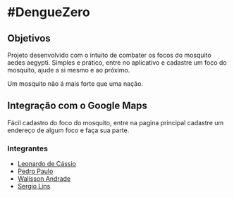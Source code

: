 # #DengueZero #

## Objetivos ##
Projeto desenvolvido com o intuito de combater os focos do mosquito aedes aegypti.
Simples e prático, entre no aplicativo e cadastre um foco do mosquito, ajude a si mesmo e ao próximo.

Um mosquito não á mais forte que uma nação.

## Integração com o Google Maps ##

Fácil cadastro do foco do mosquito, entre na pagina principal cadastre um endereço de algum foco e faça sua parte.
### Integrantes ###

* [Leonardo de Cássio](https://bitbucket.org/leocassioo/)
* [Pedro Paulo](https://bitbucket.org/pedro0743/)
* [Walisson Andrade](https://bitbucket.org/walissonandrade/)
* [Sergio Lins](https://bitbucket.org/SergioLins001/)

##  ##
